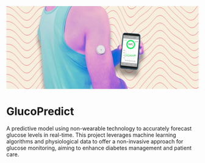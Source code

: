 ![cover_photo](./5_README_files/GlucoseCover.png)

# GlucoPredict
A predictive model using non-wearable technology to accurately forecast glucose levels in real-time. This project leverages machine learning algorithms and physiological data to offer a non-invasive approach for glucose monitoring, aiming to enhance diabetes management and patient care.
